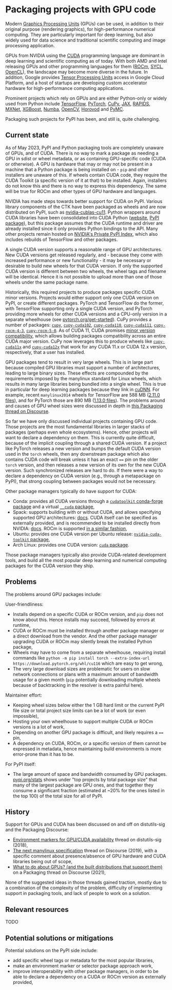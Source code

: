 # Packaging projects with GPU code

Modern [Graphics Processing Units](https://en.wikipedia.org/wiki/Graphics_processing_unit)
(GPUs) can be used, in addition to their original purpose (rendering graphics),
for high-performance numerical computing. They are particularly important for
deep learning, but also widely used for data science and traditional scientific
computing and image processing application.

GPUs from NVIDIA using the [CUDA](https://en.wikipedia.org/wiki/CUDA)
programming language are dominant in deep learning and scientific computing as
of today. With both AMD and Intel releasing GPUs and other programming
languages for them ([ROCm](https://en.wikipedia.org/wiki/ROCm),
[SYCL](https://en.wikipedia.org/wiki/SYCL),
[OpenCL](https://en.wikipedia.org/wiki/OpenCL)), the landscape may become more diverse in the future.
In addition, Google provides
[Tensor Processing Units](https://en.wikipedia.org/wiki/Tensor_Processing_Unit)
access in Google Cloud Platform, and a host of startups are developing custom
accelerator hardware for high-performance computing applications.

Prominent projects which rely on GPUs and are either Python-only or widely used
from Python include [TensorFlow](https://www.tensorflow.org/),
[PyTorch](https://pytorch.org/), [CuPy](https://cupy.dev/),
[JAX](https://github.com/google/jax), [RAPIDS](https://rapids.ai/),
[MXNet](https://mxnet.incubator.apache.org), [XGBoost](https://xgboost.ai/),
[Numba](https://numba.pydata.org/), [OpenCV](https://opencv.org/),
[Horovod](https://horovod.ai/) and [PyMC](https://www.pymc.io).

Packaging such projects for PyPI has been, and still is, quite challenging.


## Current state

As of May 2023, PyPI and Python packaging tools are completely unaware of
GPUs, and of CUDA. There is no way to mark a package as needing a GPU in sdist
or wheel metadata, or as containing GPU-specific code (CUDA or otherwise). A
GPU is hardware that may or may not be present in a machine that a Python
package is being installed on - `pip` and other installers are unaware of this.
If wheels contain CUDA code, they require the CUDA Toolkit (a specific version
of it at that) to be installed. Again, installers do not know this and there is
no way to express this dependency. The same will be true for ROCm and other
types of GPU hardware and languages.

NVIDIA has made steps towards better support for CUDA on PyPI. Various
library components of the CTK have been packaged as wheels and are now
distributed on PyPI, such as
[nvidia-cublas-cu11](https://pypi.org/project/nvidia-cublas-cu11/). Python
wrappers around CUDA libraries have been consolidated into CUDA Python
([website](https://developer.nvidia.com/cuda-python), 
[PyPI package](https://pypi.org/project/cuda-python)), but this package assumes
that the CUDA runtime and driver are already installed since it only provides
Python bindings to the API. Many other projects remain hosted on
[NVIDIA's Private PyPI Index](https://pypi.org/project/nvidia-pyindex/), which
also includes rebuilds of TensorFlow and other packages.

A single CUDA version supports a reasonable range of GPU architectures. New
CUDA versions get released regularly, and - because they come with increased
performance or new functionality - it may be necessary or desirable to build
new wheels for that CUDA version. If only the supported CUDA version is
different between two wheels, the wheel tags and filename will be identical.
Hence it is not possible to upload more than one of those wheels under the same
package name.

Historically, this required projects to produce packages specific CUDA minor
versions. Projects would either support only one CUDA version on PyPI, or create
different packages. PyTorch and TensorFlow do the former, with TensorFlow
supporting only a single CUDA version, and PyTorch providing more wheels for
other CUDA versions and a CPU-only version in a separate wheelhouse (see
[pytorch.org/get-started](https://pytorch.org/get-started/locally/)).
CuPy provides a number of packages: [`cupy`](https://pypi.org/project/cupy/),
[`cupy-cuda102`](https://pypi.org/project/cupy-cuda102/),
[`cupy-cuda110`](https://pypi.org/project/cupy-cuda1110/),
[`cupy-cuda111`](https://pypi.org/project/cupy-cuda111/),
[`cupy-rocm-4-3`](https://pypi.org/project/cupy-rocm-4-3/),
[`cupy-rocm-5-0`](https://pypi.org/project/cupy-rocm-5-0/).
As of CUDA 11, CUDA promises [minor version
compatibility](https://docs.nvidia.com/deploy/cuda-compatibility/index.html#minor-version-compatibility),
which allows building packages compatibility across an entire CUDA major
version. CuPy now leverages this to produce wheels like 
[`cupy-cuda11x`](https://pypi.org/project/cupy-cuda11x/) and
[`cupy-cuda12x`](https://pypi.org/project/cupy-cuda12x/) that work for any CUDA
11.x or CUDA 12.x version, respectively, that a user has installed.

GPU packages tend to result in very large wheels. This is in large part because
compiled GPU libraries must support a number of architectures, leading to large
binary sizes. These effects are compounded by the requirements imposed by the
manylinux standard for Linux wheels, which results in many large libraries being
bundled into a single wheel. This is true in particular for deep learning
packages because they link in [cuDNN](https://developer.nvidia.com/cudnn). For
example, recent `manylinux2014` wheels for TensorFlow are 588 MB
([2.11.0 files](https://pypi.org/project/tensorflow/2.11.0/#files)), and for
PyTorch those are 890 MB ([1.13.0
files](https://pypi.org/project/torch/1.13.0/#files)). The problems around
and causes of GPU wheel sizes were discussed in depth in
[this Packaging thread on Discourse](https://discuss.python.org/t/what-to-do-about-gpus-and-the-built-distributions-that-support-them/7125).

So far we have only discussed individual projects containing GPU code. Those
projects are the most fundamental libraries in larger stacks of packages
(perhaps even whole ecosystems). Hence, other projects will want to declare a
dependency on them. This is currently quite difficult, because of the implicit
coupling through a shared CUDA version. If a project like PyTorch releases a
new version and bumps the default CUDA version used in the `torch` wheels, then
any downstream package which also contains CUDA code will break unless it has
an exact `==` pin on the older `torch` version, and then releases a new version
of its own for the new CUDA version. Such synchronized releases are hard to do.
If there were a way to declare a dependency on CUDA version (e.g., through a
metapackage on PyPI), that strong coupling between packages would not be
necessary.


Other package managers typically do have support for CUDA:

- Conda: provides all CUDA versions through a [`cudatoolkit` conda-forge package](https://anaconda.org/conda-forge/cudatoolkit)
  and a virtual [`__cuda` package](https://docs.conda.io/projects/conda/en/latest/user-guide/tasks/manage-virtual.html#managing-virtual-packages),
- Spack: supports building with or without CUDA, and allows specifying
  supported GPU architectures:
  [docs](https://spack.readthedocs.io/en/latest/build_systems/cudapackage.html#cuda).
  CUDA itself can be specified as externally provided, and is recommended to be
  installed directly from NVIDIA: [docs](https://spack.readthedocs.io/en/latest/containers.html#cuda).
  ROCm is supported [in a similar fashion](https://spack.readthedocs.io/en/latest/build_systems/rocmpackage.html),
- Ubuntu: provides one CUDA version per Ubuntu release: [`nvidia-cuda-toolkit` package](https://packages.ubuntu.com/jammy/nvidia-cuda-toolkit),
- Arch Linux: provides one CUDA version: [`cuda` package](https://archlinux.org/packages/community/x86_64/cuda/).

Those package managers typically also provide CUDA-related development tools,
and build all the most popular deep learning and numerical computing packages
for the CUDA version they ship.


## Problems

The problems around GPU packages include:

User-friendliness:

- Installs depend on a specific CUDA or ROCm version, and `pip` does
  not know about this. Hence installs may succeed, followed by errors at
  runtime,
- CUDA or ROCm must be installed through another package manager or a direct
  download from the vendor. And the other package manager upgrading CUDA or
  ROCm may silently break the installed Python package,
- Wheels may have to come from a separate wheelhouse, requiring install commands like
  `python -m pip install torch --extra-index-url https://download.pytorch.org/whl/cu116`
  which are easy to get wrong,
- The very large download sizes are problematic for users on slow network
  connections or plans with a maximum amount of bandwidth usage for a given
  month (`pip` potentially downloading multiple wheels because of backtracking
  in the resolver is extra painful here).

Maintainer effort:

- Keeping wheel sizes below either the 1 GB hard limit or the current PyPI file
  size or total project size limits can be a lot of work (or even impossible),
- Hosting your own wheelhouse to support multiple CUDA or ROCm versions is a
  lot of work,
- Depending on another GPU package is difficult, and likely requires a `==` pin,
- A dependency on CUDA, ROCm, or a specific version of them cannot be
  expressed in metadata, hence maintaining build environments is more
  error-prone than it has to be.

For PyPI itself:

- The large amount of space and bandwidth consumed by GPU packages.
  [pypi.org/stats](https://pypi.org/stats/) shows under "top projects by total
  package size" that many of the largest package are GPU ones, and that
  together they consume a significant fraction (estimated at ~20% for the ones
  listed in the top 100) of the total size for all of PyPI.

## History

Support for GPUs and CUDA has been discussed on and off on distutils-sig and the Packaging Discourse:

- [Environment markers for GPU/CUDA availability](https://mail.python.org/archives/list/distutils-sig@python.org/thread/LXLF4YSC4WUZOYRX65DW7CESIX7UUBK5/#LXLF4YSC4WUZOYRX65DW7CESIX7UUBK5)
  thread on distutils-sig (2018),
- [The next manylinux specification](https://discuss.python.org/t/the-next-manylinux-specification/1043/42?u=rgommers)
  thread on Discourse (2019), with a specific comment about presence/absence of
  GPU hardware and CUDA libraries being out of scope,
- [What to do about GPUs? (and the built distributions that support them)](https://discuss.python.org/t/what-to-do-about-gpus-and-the-built-distributions-that-support-them/7125)
  on a Packaging thread on Discourse (2021),

None of the suggested ideas in those threads gained traction, mostly due to a
combination of the complexity of the problem, difficulty of implementing
support in packaging tools, and lack of people to work on a solution.


## Relevant resources

TODO


## Potential solutions or mitigations

Potential solutions on the PyPI side include:

- add specific wheel tags or metadata for the most popular libraries,
- make an environment marker or selector package approach work,
- improve interoperability with other package managers, in order to be able to
  declare a dependency on a CUDA or ROCm version as externally provided,
